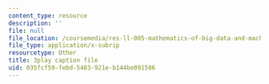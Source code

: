 ```yaml
---
content_type: resource
description: ''
file: null
file_location: /coursemedia/res-ll-005-mathematics-of-big-data-and-machine-learning-january-iap-2020/035fcf59febd5483921eb144be091586_pHOPafutFSo.vtt
file_type: application/x-subrip
resourcetype: Other
title: 3play caption file
uid: 035fcf59-febd-5483-921e-b144be091586
---
```

